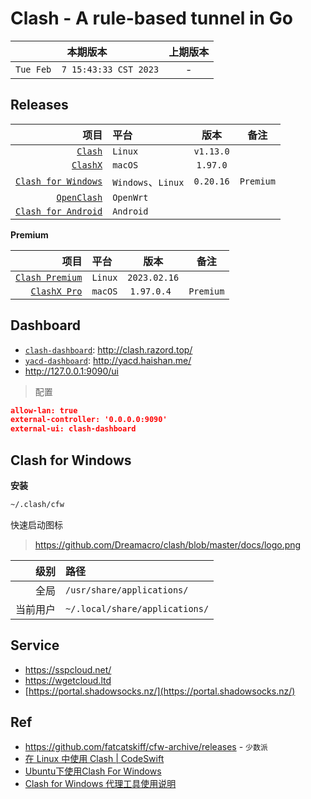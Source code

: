 # Clash - A rule-based tunnel in Go

|本期版本|上期版本
|:---:|:---:
`Tue Feb  7 15:43:33 CST 2023` | -


## Releases

项目|平台|版本|备注
---:|:---|:---:|:---:
[`Clash`](https://github.com/Dreamacro/clash) | `Linux` | `v1.13.0`
[`ClashX`](https://github.com/yichengchen/clashX) | `macOS` | `1.97.0`
[`Clash for Windows`](https://github.com/Fndroid/clash_for_windows_pkg) | `Windows`、`Linux` | `0.20.16` | `Premium`
[`OpenClash`](https://github.com/vernesong/OpenClash) | `OpenWrt`
[`Clash for Android`](https://github.com/Kr328/ClashForAndroid) | `Android`


**Premium**

项目|平台|版本|备注
---:|:---|:---:|:---:
[`Clash Premium`](https://github.com/Dreamacro/clash/releases/tag/premium) | `Linux` | `2023.02.16`
[`ClashX Pro`](https://install.appcenter.ms/users/clashx/apps/clashx-pro/distribution_groups/public) | `macOS` | `1.97.0.4 ` | `Premium`





## Dashboard

* [`clash-dashboard`](https://github.com/Dreamacro/clash-dashboard): <http://clash.razord.top/>
* [`yacd-dashboard`](https://github.com/haishanh/yacd): <http://yacd.haishan.me/>
* <http://127.0.0.1:9090/ui>

> 配置

```json
allow-lan: true
external-controller: '0.0.0.0:9090'
external-ui: clash-dashboard
```


## Clash for Windows


**安装**


```bash
~/.clash/cfw
```


快速启动图标

> <https://github.com/Dreamacro/clash/blob/master/docs/logo.png>

级别|路径
---:|:---
全局 |  `/usr/share/applications/`
当前用户 | `~/.local/share/applications/`



## Service

* <https://sspcloud.net/>
* <https://wgetcloud.ltd>
* [https://portal.shadowsocks.nz/](https://portal.shadowsocks.nz/)

## Ref

* <https://github.com/fatcatskiff/cfw-archive/releases> - `少数派`
* [在 Linux 中使用 Clash | CodeSwift](https://blog.iswiftai.com/posts/clash-linux/)
* [Ubuntu下使用Clash For Windows](https://i.hiifong.cc/clash/)
* [Clash for Windows 代理工具使用说明](https://docs.gtk.pw/)





